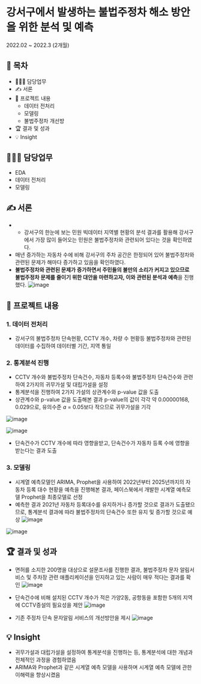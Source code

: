 # 강서구에서 발생하는 불법주정차 해소 방안을 위한 분석 및 예측
2022.02 ~ 2022.3 (2개월)
## 📗 목차
  - 👨🏻‍💻 담당업무
  - ✍️ 서론
  - 📑 프로젝트 내용
    - 데이터 전처리
    - 모델링
    - 불법주정차 개선방
  - 🏆 결과 및 성과
  - 💡 Insight

## 👨🏻‍💻 담당업무
- EDA
- 데이터 전처리
- 모델링

## ✍️ 서론
- - 강서구의 한눈에 보는 민원 빅데이터 지역별 현황의 분석 결과를 활용해 강서구에서 가장 많이 들어오는 민원은 불법주정차와 관련되어 있다는 것을 확인하였다.
- 매년 증가하는 자동차 수에 비해 강서구의 주차 공간은 한정되어 있어 불법주정차와 관련된 문제가 해마다 증가하고 있음을 확인하였다.
- **불법주정차와 관련된 문제가 증가하면서 주민들의 불만의 소리가 커지고 있으므로 불법주정차 문제를 줄이기 위한 대안을 마련하고자, 이와 관련된 분석과 예측**을 진행했다.
![image](https://github.com/DOYOON510/Illegal-Parking/assets/129147977/ed5d3d85-1dc7-4be8-a71c-beedd2ecb6a6)

## 📑 프로젝트 내용
### 1. 데이터 전처리

- 강서구의 불법주정차 단속현황, CCTV 개수, 차량 수 현황등 불법주정차와 관련된 데이터를 수집하여 데이터별 기간, 지역 통일

### 2. 통계분석 진행

- CCTV 개수와 불법주정차 단속건수, 자동차 등록수와 불법주정차 단속건수와 관련하여 2가지의 귀무가설 및 대립가설을 설정
- 통계분석을 진행하여 2가지 가설의 상관계수와 p-value 값을 도출
- 상관계수와 p-value 값을 도출해본 결과 p-value의 값이 각각 약 0.00000168, 0.029으로,  유의수준 *a* = 0.05보다 작으므로 귀무가설을 기각

![image](https://github.com/DOYOON510/Illegal-Parking/assets/129147977/df8d79de-f0bc-4d50-8f12-64cdc0b1802d)

![image](https://github.com/DOYOON510/Illegal-Parking/assets/129147977/15dc3abc-3796-4547-8038-a92a6dd89ae3)

- 단속건수가 CCTV 개수에 따라 영향을받고, 단속건수가 자동차 등록 수에 영향을 받는다는 결과 도출

### 3. 모델링

- 시계열 예측모델인 ARIMA, Prophet을 사용하여 2022년부터 2025년까지의 자동차 등록 대수 현황을 예측을 진행해본 결과, 페이스북에서 개발한 시계열 예측모델 Prophet을 최종모델로 선정
- 예측한 결과 2021년 자동차 등록대수를 유지하거나 증가할 것으로 결과가 도출됐으므로, 통계분석 결과에 따라 불법주정차의 단속건수 또한 유지 및 증가할 것으로 예상
![image](https://github.com/DOYOON510/Illegal-Parking/assets/129147977/ddc2a40e-4815-455c-b4ae-40682de5bff5)

![image](https://github.com/DOYOON510/Illegal-Parking/assets/129147977/95213091-e068-4d14-a5be-baa006e3636d)


## 🏆 결과 및 성과
- 면허를 소지한 200명을 대상으로 설문조사를 진행한 결과, 불법주정차 문자 알림서비스 및 주차장 관련 애플리케이션을 인지하고 있는 사람이 매우 적다는 결과를 확인
![image](https://github.com/DOYOON510/Illegal-Parking/assets/129147977/1872b5cd-ce8a-4c3d-8f74-5d5122b1f110)
- 단속건수에 비해 설치된 CCTV 개수가 적은 가양2동, 공항동을 포함한 5개의 지역에 CCTV증설의 필요성을 제안
![image](https://github.com/DOYOON510/Illegal-Parking/assets/129147977/e2cba725-3c91-496d-9e4b-9dfb3dc39d82)

- 기존 주정차 단속 문자알림 서비스의 개선방안을 제시
![image](https://github.com/DOYOON510/Illegal-Parking/assets/129147977/4278a70b-5a4b-4a23-8776-348c7420db00)


## 💡 Insight
- 귀무가설과 대립가설을 설정하여 통계분석을 진행하는 등, 통계분석에 대한 개념과 전체적인 과정을 경험하였음
- ARIMA와 Prophet과 같은 시계열 예측 모델을 사용하며 시계열 예측 모델에 관한 이해력을 향상시켰음
